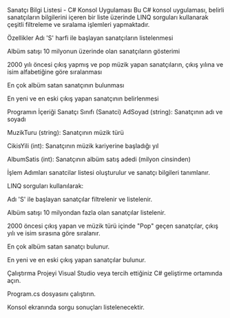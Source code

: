 Sanatçı Bilgi Listesi - C# Konsol Uygulaması
Bu C# konsol uygulaması, belirli sanatçıların bilgilerini içeren bir liste üzerinde LINQ sorguları kullanarak çeşitli filtreleme ve sıralama işlemleri yapmaktadır.

Özellikler
Adı 'S' harfi ile başlayan sanatçıların listelenmesi

Albüm satışı 10 milyonun üzerinde olan sanatçıların gösterimi

2000 yılı öncesi çıkış yapmış ve pop müzik yapan sanatçıların, çıkış yılına ve isim alfabetiğine göre sıralanması

En çok albüm satan sanatçının bulunması

En yeni ve en eski çıkış yapan sanatçının belirlenmesi

Programın İçeriği
Sanatçı Sınıfı (Sanatci)
AdSoyad (string): Sanatçının adı ve soyadı

MuzikTuru (string): Sanatçının müzik türü

CikisYili (int): Sanatçının müzik kariyerine başladığı yıl

AlbumSatis (int): Sanatçının albüm satış adedi (milyon cinsinden)

İşlem Adımları
sanatcilar listesi oluşturulur ve sanatçı bilgileri tanımlanır.

LINQ sorguları kullanılarak:

Adı 'S' ile başlayan sanatçılar filtrelenir ve listelenir.

Albüm satışı 10 milyondan fazla olan sanatçılar listelenir.

2000 öncesi çıkış yapan ve müzik türü içinde "Pop" geçen sanatçılar, çıkış yılı ve isim sırasına göre sıralanır.

En çok albüm satan sanatçı bulunur.

En yeni ve en eski çıkış yapan sanatçılar bulunur.

Çalıştırma
Projeyi Visual Studio veya tercih ettiğiniz C# geliştirme ortamında açın.

Program.cs dosyasını çalıştırın.

Konsol ekranında sorgu sonuçları listelenecektir.

